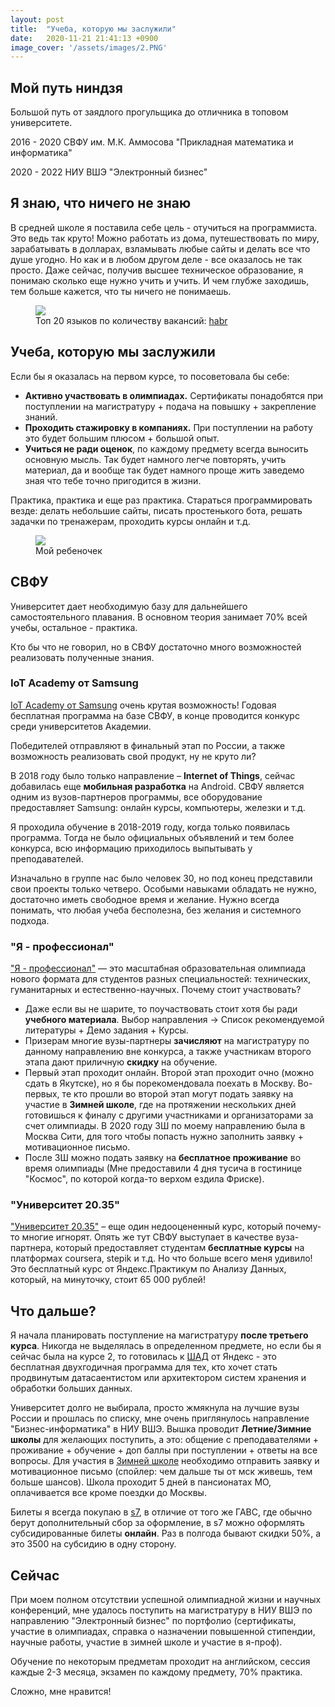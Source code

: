 ```yaml
---
layout: post
title:  "Учеба, которую мы заслужили"
date:   2020-11-21 21:41:13 +0900
image_cover: '/assets/images/2.PNG'
---
```


## Мой путь ниндзя

Большой путь от заядлого прогульщика до отличника в топовом университете.

2016 - 2020 СВФУ им. М.К. Аммосова "Прикладная математика и информатика"

2020 - 2022 НИУ ВШЭ "Электронный бизнес"

## Я знаю, что ничего не знаю

В средней школе я поставила себе цель - отучиться на программиста. Это ведь так круто! Можно работать из дома, путешествовать по миру, зарабатывать в долларах, взламывать любые сайты и делать все что душе угодно. Но как и в любом другом деле - все оказалось не так просто. Даже сейчас, получив высшее техническое образование, я понимаю сколько еще нужно учить и учить. И чем глубже заходишь, тем больше кажется, что ты ничего не понимаешь.

<figure>
  <img src="{{ site.url }}/assets/images/cod.png" data-action="zoom" />
  <figcaption> Топ 20 языков по количеству вакансий: <a href="https://habr.com/ru/company/hh/blog/418079">habr</a></figcaption>
</figure>

## Учеба, которую мы заcлужили

Если бы я оказалась на первом курсе, то посоветовала бы себе:

- **Активно участвовать в олимпиадах.** Сертификаты понадобятся при поступлении на магистратуру + подача на повышку + закрепление знаний.
- **Проходить стажировку в компаниях.** При поступлении на работу это будет большим плюсом + большой опыт.
- **Учиться не ради оценок**, по каждому предмету всегда выносить основную мысль. Так будет намного легче повторять, учить материал, да и вообще так будет намного проще жить заведемо зная что тебе точно пригодится в жизни.

Практика, практика и еще раз практика. Стараться программировать везде: делать небольшие сайты, писать простенького бота, решать задачки по тренажерам, проходить курсы онлайн и т.д. 

<figure>
  <img src="{{ site.url }}/assets/images/img-714125541-0022.jpg" data-action="zoom" />
  <figcaption>Мой ребеночек</figcaption>
</figure>

## СВФУ

Университет дает необходимую базу для дальнейшего самостоятельного плавания. В основном теория занимает 70% всей учебы, остальное - практика.

Кто бы что не говорил, но в СВФУ достаточно много возможностей реализовать полученные знания.

### IoT Academy от Samsung

[IoT Academy от Samsung](https://myitacademy.ru) очень крутая возможность! Годовая бесплатная программа на базе СВФУ, в конце проводится конкурс среди университетов Академии.

Победителей отправляют в финальный этап по России, а также возможность реализовать свой продукт, ну не круто ли?

В 2018 году было только направление – **Internet of Things**, сейчас добавилась еще **мобильная разработка** на Android. СВФУ является одним из вузов-партнеров программы, все оборудование предоставляет Samsung: онлайн курсы, компьютеры, железки и т.д.

Я проходила обучение в 2018-2019 году, когда только появилась программа. Тогда не было официальных объявлений и тем более конкурса, всю информацию приходилось выпытывать у преподавателей.

Изначально в группе нас было человек 30, но под конец представили свои проекты только четверо. Особыми навыками обладать не нужно, достаточно иметь свободное время и желание. Нужно всегда понимать, что любая учеба бесполезна, без желания и системного подхода.

### "Я - профессионал"

["Я - профессионал"](https://yandex.ru/profi/) — это масштабная образовательная олимпиада нового формата для студентов разных специальностей: технических, гуманитарных и естественно-научных. Почему стоит участвовать?

- Даже если вы не шарите, то поучаствовать стоит хотя бы ради **учебного материала**. Выбор направления -> Список рекомендуемой литературы + Демо задания + Курсы.
- Призерам многие вузы-партнеры **зачисляют** на магистратуру по данному направлению вне конкурса, а также участникам второго этапа дают приличную **скидку** на обучение.
- Первый этап проходит онлайн. Второй этап проходит очно (можно сдать в Якутске), но я бы порекомендовала поехать в Москву. Во-первых, те кто прошли во второй этап могут подать заявку на участие в **Зимней школе**, где на протяжении нескольких дней готовишься к финалу с другими участниками и организаторами за счет олимпиады. В 2020 году ЗШ по моему направлению была в Москва Сити, для того чтобы попасть нужно заполнить заявку + мотивационное письмо.
- После ЗШ можно подать заявку на **бесплатное проживание** во время олимпиады (Мне предоставили 4 дня тусича в гостинице "Космос", по которой когда-то верхом ездила Фриске).

### "Университет 20.35"

["Университет 20.35"](https://2035.university) – еще один недооцененный курс, который почему-то многие игнорят. Опять же тут СВФУ выступает в качестве вуза-партнера, который предоставляет студентам **бесплатные курсы** на платформах coursera, stepik и т.д. Но что больше всего меня удивило! Это бесплатный курс от Яндекс.Практикум по Анализу Данных, который, на минуточку, стоит 65 000 рублей! 

## Что дальше?

Я начала планировать поступление на магистратуру **после третьего курса**. Никогда не выделялась в определенном предмете, но если бы я сейчас была на курсе 2, то готовилась к [ШАД](https://yandexdataschool.ru) от Яндекс - это бесплатная двухгодичная программа для тех, кто хочет стать продвинутым датасаентистом или архитектором систем хранения и обработки больших данных.

Университет долго не выбирала, просто жмякнула на лучшие вузы России и прошлась по списку, мне очень приглянулось направление "Бизнес-информатика" в НИУ ВШЭ. Вышка проводит **Летние/Зимние школы** для желающих поступить, а это: общение с преподавателями + проживание + обучение + доп баллы при поступлении + ответы на все вопросы. Для участия в [Зимней школе](https://www.hse.ru/winter/) необходимо отправить заявку и мотивационное письмо (спойлер: чем дальше ты от мск живешь, тем больше шансов). Школа проходит 5 дней в пансионатах МО, оплачивается все кроме поездки до Москвы.

Билеты я всегда покупаю в [s7](https://www.s7.ru/), в отличие от того же ГАВС, где обычно берут дополнительный сбор за оформление, в s7 можно оформлять субсидированные билеты **онлайн**. Раз в полгода бывают скидки 50%, а это 3500 на субсидию в одну сторону.

## Сейчас

При моем полном отсутствии успешной олимпиадной жизни и научных конференций, мне удалось поступить на магистратуру в НИУ ВШЭ по направлению "Электронный бизнес" по портфолио (сертификаты, участие в олимпиадах, справка о назначении повышенной стипендии, научные работы, участие в зимней школе и участие в я-проф).

Обучение по некоторым предметам проходит на английском, сессия каждые 2-3 месяца, экзамен по каждому предмету, 70% практика. 

Сложно, мне нравится!
